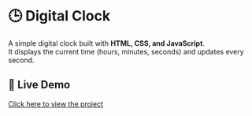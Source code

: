 # 🕒 Digital Clock

A simple digital clock built with **HTML, CSS, and JavaScript**.  
It displays the current time (hours, minutes, seconds) and updates every second.

## 🚀 Live Demo
[Click here to view the project]( https://itsmuskan14.github.io/Digital-Clock/)


